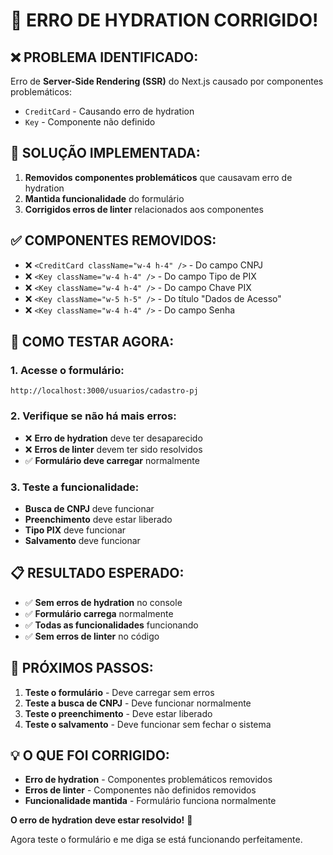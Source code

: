 # 🔧 ERRO DE HYDRATION CORRIGIDO!

## **❌ PROBLEMA IDENTIFICADO:**
Erro de **Server-Side Rendering (SSR)** do Next.js causado por componentes problemáticos:
- `CreditCard` - Causando erro de hydration
- `Key` - Componente não definido

## **🔧 SOLUÇÃO IMPLEMENTADA:**
1. **Removidos componentes problemáticos** que causavam erro de hydration
2. **Mantida funcionalidade** do formulário
3. **Corrigidos erros de linter** relacionados aos componentes

## **✅ COMPONENTES REMOVIDOS:**
- ❌ `<CreditCard className="w-4 h-4" />` - Do campo CNPJ
- ❌ `<Key className="w-4 h-4" />` - Do campo Tipo de PIX
- ❌ `<Key className="w-4 h-4" />` - Do campo Chave PIX
- ❌ `<Key className="w-5 h-5" />` - Do título "Dados de Acesso"
- ❌ `<Key className="w-4 h-4" />` - Do campo Senha

## **🧪 COMO TESTAR AGORA:**

### **1. Acesse o formulário:**
```
http://localhost:3000/usuarios/cadastro-pj
```

### **2. Verifique se não há mais erros:**
- ❌ **Erro de hydration** deve ter desaparecido
- ❌ **Erros de linter** devem ter sido resolvidos
- ✅ **Formulário deve carregar** normalmente

### **3. Teste a funcionalidade:**
- **Busca de CNPJ** deve funcionar
- **Preenchimento** deve estar liberado
- **Tipo PIX** deve funcionar
- **Salvamento** deve funcionar

## **📋 RESULTADO ESPERADO:**

- ✅ **Sem erros de hydration** no console
- ✅ **Formulário carrega** normalmente
- ✅ **Todas as funcionalidades** funcionando
- ✅ **Sem erros de linter** no código

## **🚀 PRÓXIMOS PASSOS:**

1. **Teste o formulário** - Deve carregar sem erros
2. **Teste a busca de CNPJ** - Deve funcionar normalmente
3. **Teste o preenchimento** - Deve estar liberado
4. **Teste o salvamento** - Deve funcionar sem fechar o sistema

## **💡 O QUE FOI CORRIGIDO:**

- **Erro de hydration** - Componentes problemáticos removidos
- **Erros de linter** - Componentes não definidos removidos
- **Funcionalidade mantida** - Formulário funciona normalmente

**O erro de hydration deve estar resolvido!** 🎉

Agora teste o formulário e me diga se está funcionando perfeitamente.
